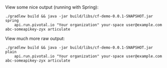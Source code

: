 View some nice output (running with Spring):

```
./gradlew build && java -jar build/libs/cf-demo-0.0.1-SNAPSHOT.jar spring 
    api.run.pivotal.io "Your organization" your-space user@example.com abc-someapikey-zyx articulate
```

View much more raw output:

```
./gradlew build && java -jar build/libs/cf-demo-0.0.1-SNAPSHOT.jar plain 
    api.run.pivotal.io "Your organization" your-space user@example.com abc-someapikey-zyx articulate
```